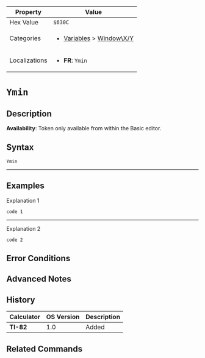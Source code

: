 | Property      | Value |
|---------------|-------|
| Hex Value     | `$630C`|
| Categories    | <ul><li>[Variables](<../categories/Variables.md>) > [Window\X/Y](<../categories/Variables.md#Window\X/Y>)</li></ul> |
| Localizations | <ul><li><b>FR</b>: `Ymin`</li></ul> |

# `Ymin`

## Description



<b>Availability</b>: Token only available from within the Basic editor.

## Syntax
`Ymin`

<hr>

## Examples

Explanation 1
```ti-basic
code 1
```
---
Explanation 2
```ti-basic
code 2
```

## Error Conditions


## Advanced Notes


## History
| Calculator | OS Version | Description |
|------------|------------|-------------|
| <b>TI-82</b> | 1.0 | Added

## Related Commands

    